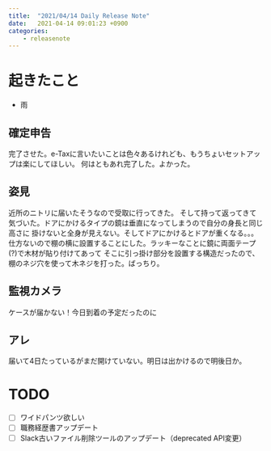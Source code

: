 ```yaml
---
title:  "2021/04/14 Daily Release Note"
date:   2021-04-14 09:01:23 +0900
categories:
    - releasenote
---
```

# 起きたこと

* 雨

## 確定申告

完了させた。e-Taxに言いたいことは色々あるけれども、もうちょいセットアップは楽にしてほしい。
何はともあれ完了した。よかった。

## 姿見

近所のニトリに届いたそうなので受取に行ってきた。
そして持って返ってきて気づいた。ドアにかけるタイプの鏡は垂直になってしまうので自分の身長と同じ高さに
掛けないと全身が見えない。そしてドアにかけるとドアが重くなる。。。
仕方ないので棚の横に設置することにした。ラッキーなことに鏡に両面テープ(?)で木材が貼り付けてあって
そこに引っ掛け部分を設置する構造だったので、棚のネジ穴を使って木ネジを打った。ばっちり。

## 監視カメラ

ケースが届かない！今日到着の予定だったのに

## アレ

届いて4日たっているがまだ開けていない。明日は出かけるので明後日か。

# TODO 

- [ ] ワイドパンツ欲しい
- [ ] 職務経歴書アップデート
- [ ] Slack古いファイル削除ツールのアップデート（deprecated API変更）